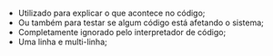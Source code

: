 * Utilizado para explicar o que acontece no código;
* Ou também para testar se algum código está afetando o sistema;
* Completamente ignorado pelo interpretador de código;
* Uma linha e multi-linha;